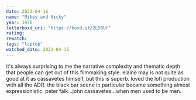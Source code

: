 ```yaml
---
date: 2022-04-16
name: "Mikey and Nicky"
year: 1976
letterboxd_uri: "https://boxd.it/2L5BUf"
rating: 
rewatch: 
tags: "laptop"
watched_date: 2022-04-15
---
```


it's always surprising to me the narrative complexity and thematic depth that people can get out of this filmmaking style. elaine may is not quite as good at it as cassavetes himself, but this is superb. loved the lofi production with all the ADR. the black bar scene in particular became something almost expressionistic. peter falk...john cassavetes...when men used to be men.
